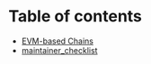 # Table of contents

* [EVM-based Chains](README.md)
* [maintainer\_checklist](maintainer_checklist.md)
